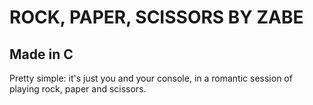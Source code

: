 # **ROCK, PAPER, SCISSORS BY ZABE**

## Made in C
Pretty simple: it's just you and your console, in a romantic session of playing rock, paper and scissors.
